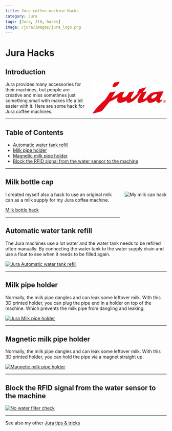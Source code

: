 ```yaml
---
title: Jura coffee machine Hacks
category: Jura
tags: [Jura, Z10, hacks]
image: /jura/images/jura_logo.png
---
```


# Jura Hacks

## Introduction
<a href="/jura">
<img style="float:right;height:100px; margin-left:15px;" src="images/jura_logo.png" alt="Jura logo">
</a>
Jura provides many accessories for their machines, but people are creative and miss sometimes just something small with makes life a bit easier with it.
Here are some hack for Jura coffee machines.

---
## Table of Contents
<!-- TOC -->
  * [Automatic water tank refill](#automatic-water-tank-refill)
  * [Milk pipe holder](#milk-pipe-holder)
  * [Magnetic milk pipe holder](#magnetic-milk-pipe-holder)
  * [Block the RFID signal from the water sensor to the machine](#block-the-rfid-signal-from-the-water-sensor-to-the-machine)
<!-- TOC -->

---
## Milk bottle cap

<img style="float:right;height:100px; margin-left:15px;" src="images_bottle_hack/milk_can_hack.jpg" alt="My milk can hack" />
I created myself also a hack to use an original milk can as a milk supply for my Jura coffee machine.

[Milk bottle hack](jura_milk_bottle_top_hack)

---
## Automatic water tank refill

The Jura machines use a lot water and the water tank needs to be refilled often manually.
By connecting the water tank to the water supply drain and use a float to see when it needs to be filled again.

<a href="https://makerworld.com/en/models/44553-jura-z10-water-tank-lid-for-automatic-refill?from=search#profileId-46166" target="_blank">
<img src="https://makerworld.bblmw.com/makerworld/model/US443e6019a8e17b/design/2023-10-19_bogqcflyusqn.jpg?x-oss-process=image/resize,w_1000/format,webp" height="150px" alt="Jura Automatic water tank refill"/>
</a>

---
## Milk pipe holder

Normally, the milk pipe dangles and can leak some leftover milk.
With this 3D printed holder, you can plug the pipe end in a holder on top of the machine.
Which prevents the milk pipe from dangling and leaking.

<a href="https://makerworld.com/en/models/641648-jura-milk-pipe-holder" target="_blank">
<img src="https://makerworld.bblmw.com/makerworld/model/DSM00000000641648/design/2024-09-14_99ad83fa58e2.jpg?x-oss-process=image/resize,w_1000/format,webp" height="150px" alt="Jura Milk pipe holder" />
</a>

---
## Magnetic milk pipe holder

Normally, the milk pipe dangles and can leak some leftover milk.
With this 3D printed holder, you can hold the pipe via a magnet straight up.

<a href="https://makerworld.com/en/models/1492692-jura-j8-magnetic-milk-tube-holder" target="_blank">
<img src="https://makerworld.bblmw.com/makerworld/model/US11ca188ab5f7ac/design/2025-06-06_b36a9c5fe96818.jpg?x-oss-process=image/resize,w_1000/format,webp" height="150px" alt="Magnetic milk pipe holder" />
</a>

---
## Block the RFID signal from the water sensor to the machine

[![No water filter check](http://img.youtube.com/vi/hD7-6RrvibI/0.jpg)](https://youtu.be/hD7-6RrvibI?si=HINRtCCPj2ROOyY- "No water filter check")

---

See also my other <a href="/jura">Jura tips & tricks</a>
